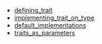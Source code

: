 - [defining_trait](defining_trait/README.md)
- [implementing_trait_on_type](implementing_trait_on_type/README.md)
- [default_implementations](default_implementations/README.md)
- [traits_as_parameters](traits_as_parameters/README.md)